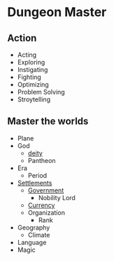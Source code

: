 # Dungeon Master

## Action
* Acting
* Exploring
* Instigating
* Fighting
* Optimizing
* Problem Solving
* Stroytelling

## Master the worlds
* Plane
* God
  * [deity](https://forgottenrealms.fandom.com/wiki/Deity)
  * Pantheon
* Era
  * Period
* [Settlements](https://forgottenrealms.fandom.com/wiki/Category:Settlements_by_population)
  * [Government](https://chartopia.d12dev.com/chart/5/)
    * Nobility Lord
  * [Currency](https://forgottenrealms.fandom.com/wiki/Currency)
  * Organization
    * Rank
* Geography
  * Climate
* Language
* Magic



